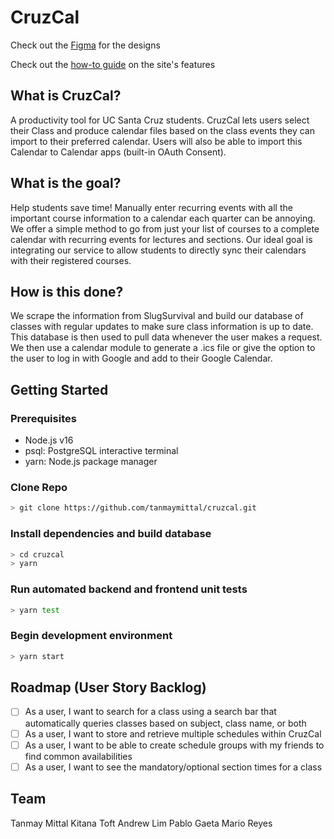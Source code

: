 # CruzCal

Check out the [Figma](https://www.figma.com/file/nP5Z4Ugc0p9pnBaqNrtMS4/CruzCal?node-id=96%3A26 ) for the designs

Check out the [how-to guide](https://github.com/tanmaymittal/cruzcal/blob/main/HOW-TO-GUIDE.md) on the site's features

## What is CruzCal?

A productivity tool for UC Santa Cruz students. CruzCal lets users select their Class and produce calendar files based on the class events they can import to their preferred calendar. Users will also be able to import this Calendar to Calendar apps (built-in OAuth Consent).

## What is the goal?

Help students save time! Manually enter recurring events with all the important course information to a calendar each quarter can be annoying. We offer a simple method to go from just your list of courses to a complete calendar with recurring events for lectures and sections. Our ideal goal is integrating our service to allow students to directly sync their calendars with their registered courses.

## How is this done?

We scrape the information from SlugSurvival and build our database of classes with regular updates to make sure class information is up to date. This database is then used to pull data whenever the user makes a request. We then use a calendar module to generate a .ics file or give the option to the user to log in with Google and add to their Google Calendar.

## Getting Started

### Prerequisites

- Node.js v16
- psql: PostgreSQL interactive terminal
- yarn: Node.js package manager

### Clone Repo

```bash
> git clone https://github.com/tanmaymittal/cruzcal.git
```

### Install dependencies and build database

```bash
> cd cruzcal
> yarn
```

### Run automated backend and frontend unit tests

```bash
> yarn test
```

### Begin development environment

```bash
> yarn start
```

## Roadmap (User Story Backlog)

- [ ] As a user, I want to search for a class using a search bar that automatically queries classes based on subject, class name, or both
- [ ] As a user, I want to store and retrieve multiple schedules within CruzCal
- [ ] As a user, I want to be able to create schedule groups with my friends to find common availabilities
- [ ] As a user, I want to see the mandatory/optional section times for a class

## Team

Tanmay Mittal
Kitana Toft
Andrew Lim
Pablo Gaeta
Mario Reyes

